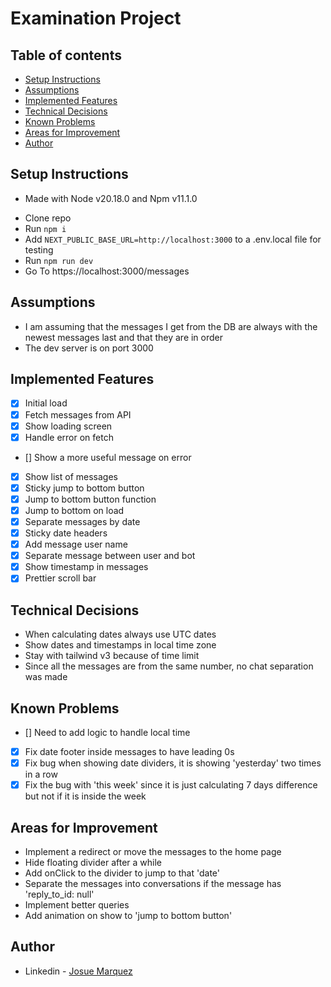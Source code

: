# Examination Project

## Table of contents

-   [Setup Instructions](#setup-instructions)
-   [Assumptions](#assumptions)
-   [Implemented Features](#implemented-features)
-   [Technical Decisions](#technical-decisions)
-   [Known Problems](#known-problems)
-   [Areas for Improvement](#areas-for-improvement)
-   [Author](#author)

## Setup Instructions

-   Made with Node v20.18.0 and Npm v11.1.0

*   Clone repo
*   Run `npm i`
*   Add `NEXT_PUBLIC_BASE_URL=http://localhost:3000` to a .env.local file for testing
*   Run `npm run dev`
*   Go To https://localhost:3000/messages

## Assumptions

-   I am assuming that the messages I get from the DB are always with the newest messages last and that they are in order
-   The dev server is on port 3000

## Implemented Features

-   [x] Initial load
-   [x] Fetch messages from API
-   [x] Show loading screen
-   [x] Handle error on fetch
-   [] Show a more useful message on error
-   [x] Show list of messages
-   [x] Sticky jump to bottom button
-   [x] Jump to bottom button function
-   [x] Jump to bottom on load
-   [x] Separate messages by date
-   [x] Sticky date headers
-   [x] Add message user name
-   [x] Separate message between user and bot
-   [x] Show timestamp in messages
-   [x] Prettier scroll bar

## Technical Decisions

-   When calculating dates always use UTC dates
-   Show dates and timestamps in local time zone
-   Stay with tailwind v3 because of time limit
-   Since all the messages are from the same number, no chat separation was made

## Known Problems

-   [] Need to add logic to handle local time
-   [x] Fix date footer inside messages to have leading 0s
-   [x] Fix bug when showing date dividers, it is showing 'yesterday' two times in a row
-   [x] Fix the bug with 'this week' since it is just calculating 7 days difference but not if it is inside the week

## Areas for Improvement

-   Implement a redirect or move the messages to the home page
-   Hide floating divider after a while
-   Add onClick to the divider to jump to that 'date'
-   Separate the messages into conversations if the message has 'reply_to_id: null'
-   Implement better queries
-   Add animation on show to 'jump to bottom button'

## Author

-   Linkedin - [Josue Marquez](https://www.linkedin.com/in/josuemarquez/)
